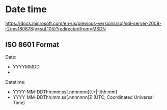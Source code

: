 # Date time

https://docs.microsoft.com/en-us/previous-versions/sql/sql-server-2008-r2/ms180878(v=sql.105)?redirectedfrom=MSDN

## ISO 8601 Format
Date:
- YYYYMMDD
- 
Datetime:
- YYYY-MM-DDThh:mm:ss[.nnnnnnn][{+|-}hh:mm]
- YYYY-MM-DDThh:mm:ss[.nnnnnnn]Z (UTC, Coordinated Universal Time)
